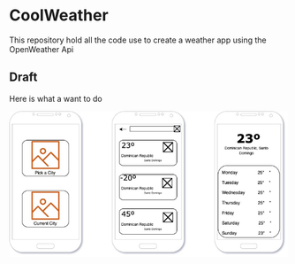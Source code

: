 # CoolWeather

This repository hold all the code use to create a weather app using the OpenWeather Api

## Draft

Here is what a want to do

![Cool Weather App](CoolWeatherAppDraft.jpg)
